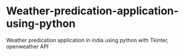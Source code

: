 # Weather-predication-application-using-python
Weather predication  application in india using python with Tkinter, openweather API
